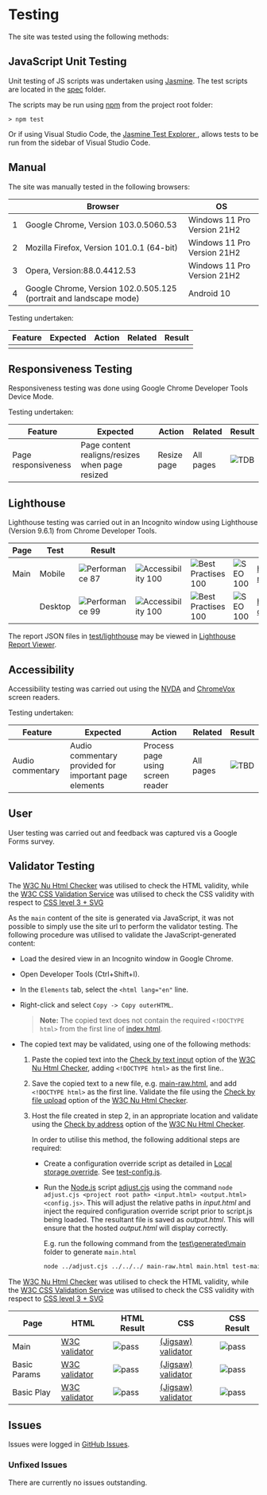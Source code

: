 # Testing 

The site was tested using the following methods:

## JavaScript Unit Testing 
Unit testing of JS scripts was undertaken using [Jasmine](https://jasmine.github.io/).
The test scripts are located in the [spec](../spec/) folder.

The scripts may be run using [npm](https://www.npmjs.com) from the project root folder:
```shell
> npm test
```
Or if using Visual Studio Code, the [Jasmine Test Explorer
](https://marketplace.visualstudio.com/items?itemName=hbenl.vscode-jasmine-test-adapter), allows tests to be run from the sidebar of Visual Studio Code.

## Manual 
The site was manually tested in the following browsers:

|   | Browser | OS | 
|---|---------|----|
| 1 | Google Chrome, Version 103.0.5060.53 | Windows 11 Pro Version 21H2 |
| 2 | Mozilla Firefox, Version 101.0.1 (64-bit) | Windows 11 Pro Version 21H2 |
| 3 | Opera, Version:88.0.4412.53 | Windows 11 Pro Version 21H2 |
| 4 | Google Chrome, Version 102.0.505.125 (portrait and landscape mode)| Android 10 |

Testing undertaken:

| Feature | Expected | Action | Related | Result | 
|---------|----------|--------|---------|--------|
| | | | | |

## Responsiveness Testing

Responsiveness testing was done using Google Chrome Developer Tools Device Mode.

Testing undertaken:

| Feature | Expected | Action | Related | Result | 
|---------|----------|--------|---------|--------|
| Page responsiveness | Page content realigns/resizes when page resized  | Resize page | All pages | ![TDB](https://badgen.net/badge/checks/TBD/blue) |

## Lighthouse

Lighthouse testing was carried out in an Incognito window using Lighthouse (Version 9.6.1) from Chrome Developer Tools.


| Page | Test | Result |  |  |  | Report |
|-|-|-|-|-|-|-|
| Main | Mobile | ![Performance 87](https://img.shields.io/badge/Performance-87-orange) | ![Accessibility 100](https://img.shields.io/badge/Accessibility-100-brightgreen) | ![Best Practises 100](https://img.shields.io/badge/Best%20Practises-100-brightgreen) |![SEO 100](https://img.shields.io/badge/SEO-100-brightgreen) | [home-mobile](https://ibuttimer.github.io/rock-paper-scissors-xtreme/test/lighthouse/main-mobile.html) |
|     | Desktop | ![Performance 99](https://img.shields.io/badge/Performance-99-brightgreen) | ![Accessibility 100](https://img.shields.io/badge/Accessibility-100-brightgreen) | ![Best Practises 100](https://img.shields.io/badge/Best%20Practises-100-brightgreen) |![SEO 100](https://img.shields.io/badge/SEO-100-brightgreen) | [home-desktop](https://ibuttimer.github.io/rock-paper-scissors-xtreme/test/lighthouse/main-desktop.html) |

The report JSON files in [test/lighthouse](https://github.com/ibuttimer/rock-paper-scissors-xtreme/tree/main/test/lighthouse) may be viewed in [Lighthouse Report Viewer](https://googlechrome.github.io/lighthouse/viewer/).

## Accessibility
Accessibility testing was carried out using the [NVDA](https://www.nvaccess.org/) and [ChromeVox](https://chrome.google.com/webstore/detail/screen-reader/kgejglhpjiefppelpmljglcjbhoiplfn?hl=en) screen readers.

Testing undertaken:

| Feature | Expected | Action | Related | Result | 
|---------|----------|--------|---------|--------|
| Audio commentary | Audio commentary provided for important page elements | Process page using screen reader | All pages | ![TBD](https://badgen.net/badge/checks/TBD/blue) |


## User
User testing was carried out and feedback was captured vis a Google Forms survey.


## Validator Testing 

The [W3C Nu Html Checker](https://validator.w3.org/nu/) was utilised to check the HTML validity, while the [W3C CSS Validation Service](https://jigsaw.w3.org/css-validator/) was utilised to check the CSS validity with respect to [CSS level 3 + SVG](https://www.w3.org/Style/CSS/current-work.html.)

As the `main` content of the site is generated via JavaScript, it was not possible to simply use the site url to perform the validator testing.
The following procedure was utilised to validate the JavaScript-generated content:
- Load the desired view in an Incognito window in Google Chrome.
- Open Developer Tools (Ctrl+Shift+I).
- In the `Elements` tab, select the `<html lang="en"` line.
- Right-click and select `Copy -> Copy outerHTML`.
  > __Note:__ The copied text does not contain the required `<!DOCTYPE html>` from the first line of [index.html](../index.html).

- The copied text may be validated, using one of the following methods:
  1. Paste the copied text into the [Check by text input](https://validator.w3.org/nu/#textarea) option of the [W3C Nu Html Checker](https://validator.w3.org/nu/), adding `<!DOCTYPE html>` as the first line..
  2. Save the copied text to a new file, e.g. [main-raw.html](generated/main-raw.html), and add `<!DOCTYPE html>` as the first line. Validate the file using the [Check by file upload](https://validator.w3.org/nu/#file) option of the [W3C Nu Html Checker](https://validator.w3.org/nu/).
  3. Host the file created in step 2, in an appropriate location and validate using the [Check by address](https://validator.w3.org/nu/) option of the [W3C Nu Html Checker](https://validator.w3.org/nu/).

        In order to utilise this method, the following additional steps are required:
        - Create a configuration override script as detailed in [Local storage override](../README.md#local-storage-override). See [test-config.js](generated/test-config.js).
        - Run the [Node.js](https://nodejs.org/) script [adjust.cjs](generated/adjust.cjs) using the command `node adjust.cjs <project root path> <input.html> <output.html> <config.js>`. This will adjust the relative paths in _input.html_ and inject the required configuration override script prior to script.js being loaded. The resultant file is saved as _output.html_. This will ensure that the hosted _output.html_ will display correctly. 

          E.g. run the following command from the [test\generated\main](test\generated\main) folder to generate `main.html`

          ```bash
          node ../adjust.cjs ../../../ main-raw.html main.html test-main-config.js
          ```

The [W3C Nu Html Checker](https://validator.w3.org/nu/) was utilised to check the HTML validity, while the [W3C CSS Validation Service](https://jigsaw.w3.org/css-validator/) was utilised to check the CSS validity with respect to [CSS level 3 + SVG](https://www.w3.org/Style/CSS/current-work.html.)

| Page | HTML | HTML Result | CSS | CSS Result |
|------|------|-------------|-----|------------|
| Main | [W3C validator](https://validator.w3.org/nu/?showsource=yes&doc=https%3A%2F%2Fibuttimer.github.io%2Frock-paper-scissors-xtreme%2Ftest%2Fgenerated%2Fmain%2Fmain.html) | ![pass](https://badgen.net/badge/checks/Pass/green) | [(Jigsaw) validator](https://jigsaw.w3.org/css-validator/validator?uri=https%3A%2F%2Fibuttimer.github.io%2Frock-paper-scissors-xtreme%2Ftest%2Fgenerated%2Fmain%2Fmain.html&profile=css3svg&usermedium=all&warning=1&vextwarning=&lang=en) | ![pass](https://badgen.net/badge/checks/Pass/green) |
| Basic Params | [W3C validator](https://validator.w3.org/nu/?showsource=yes&doc=https%3A%2F%2Fibuttimer.github.io%2Frock-paper-scissors-xtreme%2Ftest%2Fgenerated%2Fparam%2Fbasic-param.html) | ![pass](https://badgen.net/badge/checks/Pass/green) | [(Jigsaw) validator](https://jigsaw.w3.org/css-validator/validator?uri=https%3A%2F%2Fibuttimer.github.io%2Frock-paper-scissors-xtreme%2Ftest%2Fgenerated%2Fparam%2Fbasic-param.html&profile=css3svg&usermedium=all&warning=1&vextwarning=&lang=en) | ![pass](https://badgen.net/badge/checks/Pass/green) |
| Basic Play | [W3C validator](https://validator.w3.org/nu/?showsource=yes&doc=https%3A%2F%2Fibuttimer.github.io%2Frock-paper-scissors-xtreme%2Ftest%2Fgenerated%2Fplay%2Fbasic-play.html) | ![pass](https://badgen.net/badge/checks/Pass/green) | [(Jigsaw) validator](https://jigsaw.w3.org/css-validator/validator?uri=https%3A%2F%2Fibuttimer.github.io%2Frock-paper-scissors-xtreme%2Ftest%2Fgenerated%2Fplay%2Fbasic-play.html&profile=css3svg&usermedium=all&warning=1&vextwarning=&lang=en) | ![pass](https://badgen.net/badge/checks/Pass/green) |


## Issues

Issues were logged in [GitHub Issues](https://github.com/ibuttimer/rock-paper-scissors-xtreme/issues).

### Unfixed Issues

There are currently no issues outstanding. 

